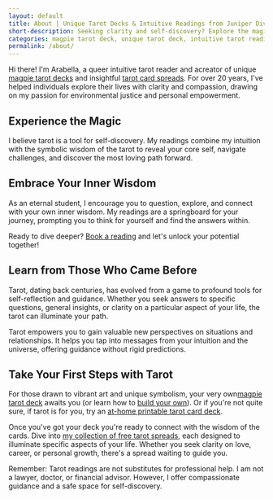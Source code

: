 ```yaml
---
layout: default
title: About | Unique Tarot Decks & Intuitive Readings from Juniper Divination
short-description: Seeking clarity and self-discovery? Explore the magic of tarot at Juniper Divination. I'm an intuitive reader and creator of  captivating magpie tarot decks.
categories: magpie tarot deck, unique tarot deck, intuitive tarot readings, online tarot readings, queer tarot reader, tarot card spreads, free tarot spreads, self-discovery tarot, personal empowerment tarot, environmental justice tarot
permalink: /about/
---
```


Hi there! I'm Arabella, a queer intuitive tarot reader and acreator of unique [magpie tarot decks](https://juniperdivination.etsy.com/?section_id=39508269) and insightful [tarot card spreads](https://shop.juniperdivination.com/?tags=tarot+spreads). For over 20 years, I've helped individuals explore their lives with clarity and compassion, drawing on my passion for environmental justice and personal empowerment.

## Experience the Magic
I believe tarot is a tool for self-discovery. My readings combine my intuition with the symbolic wisdom of the tarot to reveal your core self, navigate challenges, and discover the most loving path forward.

## Embrace Your Inner Wisdom
As an eternal student, I encourage you to question, explore, and connect with your own inner wisdom. My readings are a springboard for your journey, prompting you to think for yourself and find the answers within.

Ready to dive deeper? [Book a reading](https://shop.juniperdivination.com/?tags=tarot+card+reading) and let's unlock your potential together!


## Learn from Those Who Came Before
Tarot, dating back centuries, has evolved from a game to profound tools for self-reflection and guidance. Whether you seek answers to specific questions, general insights, or clarity on a particular aspect of your life, the tarot can illuminate your path.

Tarot empowers you to gain valuable new perspectives on situations and relationships. It helps you tap into messages from your intuition and the universe, offering guidance without rigid predictions.


## Take Your First Steps with Tarot
For those drawn to vibrant art and unique symbolism, your very own[magpie tarot deck](https://juniperdivination.etsy.com/?section_id=39508269) awaits you (or learn how to [build your own](/magpie-tarot-deck-unleash-your-inner-mystic-unique-tarot)). Or if you're not quite sure, if tarot is for you, try an [at-home printable tarot card deck](https://shop.juniperdivination.com/l/printable-tarot-de-marseille). 

Once you've got your deck you're ready to connect with the wisdom of the cards. Dive into [my collection of free tarot spreads](/free-tarot-spreads/.), each designed to illuminate specific aspects of your life. Whether you seek clarity on love, career, or personal growth, there's a spread waiting to guide you. 

Remember: Tarot readings are not substitutes for professional help. I am not a lawyer, doctor, or financial advisor. However, I offer compassionate guidance and a safe space for self-discovery.
